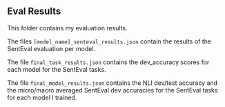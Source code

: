 ## Eval Results
This folder contains my evaluation results. 

The files `[model_name]_senteval_results.json` contain the results of the SentEval evaluation per model.

The file `final_task_results.json` contains the dev_accuracy scores for each model for the SentEval tasks.

The file `final_model_results.json` contains the NLI dev/test accuracy and the micro/macro averaged SentEval dev accuracies for the SentEval tasks for each model I trained.